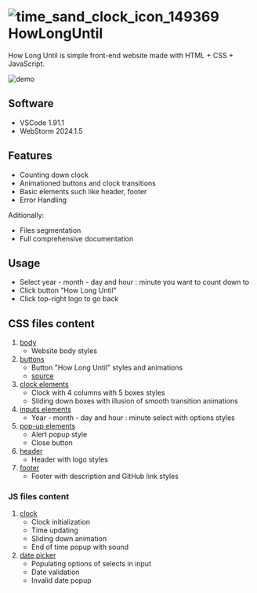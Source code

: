 #  ![time_sand_clock_icon_149369](https://github.com/user-attachments/assets/01d2e9a8-f414-49b0-be53-835964cc12a7) HowLongUntil

How Long Until is simple front-end website made with HTML + CSS + JavaScript.

![demo](https://github.com/user-attachments/assets/5cba0788-02b2-45df-ba54-88a0a70bd9e1)

## Software

- VSCode 1.91.1
- WebStorm 2024.1.5

## Features

- Counting down clock
- Animationed buttons and clock transitions
- Basic elements such like header, footer
- Error Handling

Aditionally:
- Files segmentation
- Full comprehensive documentation

## Usage

- Select year - month - day and hour : minute you want to count down to
- Click button "How Long Until"
- Click top-right logo to go back

## CSS files content

1. [body](styles/body.css)
   - Website body styles
2. [buttons](styles/buttons.css)
   - Button "How Long Until" styles and animations
   - [source](https://github.com/codrops/ButtonHoverStyles/)
3. [clock elements](styles/clock_elements.css)
   - Clock with 4 columns with 5 boxes styles
   - Sliding down boxes with illusion of smooth transition animations
4. [inputs elements](styles/input_elements.css)
   - Year - month - day and hour : minute select with options styles
5. [pop-up elements](styles/popup_elements.css)
   - Alert popup style
   - Close button
6. [header](styles/header.css)
   - Header with logo styles
7. [footer](styles/footer.css)
   - Footer with description and GitHub link styles

### JS files content
1. [clock](scripts/clock.js)
   - Clock initialization
   - Time updating
   - Sliding down animation
   - End of time popup with sound
2. [date picker](scripts/datePicker.js)
   - Populating options of selects in input
   - Date validation
   - Invalid date popup
